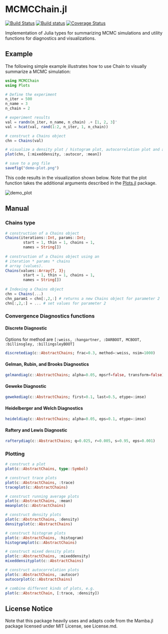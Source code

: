 # MCMCChain.jl
[![Build Status](https://travis-ci.org/TuringLang/Chain.jl.svg?branch=master)](https://travis-ci.org/TuringLang/Chain.jl)
[![Build status](https://ci.appveyor.com/api/projects/status/f9bs9jjpakyp1t59/branch/master?svg=true)](https://ci.appveyor.com/project/trappmartin/chain-jl/branch/master)
[![Coverage Status](https://coveralls.io/repos/github/TuringLang/Chain.jl/badge.svg?branch=master)](https://coveralls.io/github/TuringLang/Chain.jl?branch=master)


Implementation of Julia types for summarizing MCMC simulations and utility functions for diagnostics and visualizations. 

## Example
The following simple example illustrates how to use Chain to visually summarize a MCMC simulation:
```julia
using MCMCChain
using Plots

# Define the experiment
n_iter = 500
n_name = 3
n_chain = 2

# experiment results
val = randn(n_iter, n_name, n_chain) .+ [1, 2, 3]'
val = hcat(val, rand(1:2, n_iter, 1, n_chain))

# construct a Chains object
chn = Chains(val)

# visualize a density plot / histogram plot, autocorrelation plot and a running average plot
plot(chn, [:mixeddensity, :autocor, :mean])

# save to a png file
savefig("demo-plot.png")
```
This code results in the visualization shown below. Note that the plot function takes the additional arguments described in the [Plots.jl](https://github.com/JuliaPlots/Plots.jl) package.

![demo_plot](https://user-images.githubusercontent.com/7974003/44415798-325e7380-a569-11e8-82e7-74acf7b1f359.png)

## Manual
### Chains type
```julia
# construction of a Chains object
Chains(iterations::Int, params::Int; 
		start = 1, thin = 1, chains = 1, 
		names = String[])
		
# construction of a Chains object using an 
# iteration * params * chains
# array (values).
Chains(values::Array{T, 3}; 
		start = 1, thin = 1, chains = 1, 
		names = String[])
		
# Indexing a Chains object
chn = Chains(...)
chn_param1 = chn[:,2,:] # returns a new Chains object for parameter 2
chn[:,2,:] = ... # set values for parameter 2
```

### Convergence Diagnostics functions
#### Discrete Diagnostic
Options for method are  `[:weiss, :hangartner, :DARBOOT, MCBOOT, :billinsgley, :billingsleyBOOT]`

```julia
discretediag(c::AbstractChains; frac=0.3, method=:weiss, nsim=1000)
```

#### Gelman, Rubin, and Brooks Diagnostics
```julia
gelmandiag(c::AbstractChains; alpha=0.05, mpsrf=false, transform=false)
```

#### Geweke Diagnostic
```julia
gewekediag(c::AbstractChains; first=0.1, last=0.5, etype=:imse)
```

#### Heidelberger and Welch Diagnostics
```julia
heideldiag(c::AbstractChains; alpha=0.05, eps=0.1, etype=:imse)
```

#### Raftery and Lewis Diagnostic
```julia
rafterydiag(c::AbstractChains; q=0.025, r=0.005, s=0.95, eps=0.001)
```

### Plotting
```julia
# construct a plot
plot(c::AbstractChains, type::Symbol)

# construct trace plots
plot(c::AbstractChains, :trace)
traceplot(c::AbstractChains)

# construct running average plots
plot(c::AbstractChains, :mean)
meanplot(c::AbstractChains)

# construct density plots
plot(c::AbstractChains, :density)
densityplot(c::AbstractChains)

# construct histogram plots
plot(c::AbstractChains, :histogram)
histogramplot(c::AbstractChains)

# construct mixed density plots
plot(c::AbstractChains, :mixeddensity)
mixeddensityplot(c::AbstractChains)

# construct autocorrelation plots
plot(c::AbstractChains, :autocor)
autocorplot(c::AbstractChains)

# combine different kinds of plots, e.g.
plot(c::AbstractChain, [:trace, :density])
```

## License Notice
Note that this package heavily uses and adapts code from the Mamba.jl package licensed under MIT License, see License.md.
